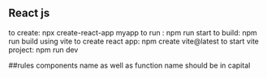 ## React js

to create: npx create-react-app myapp
to run : npm run start
to build: npm run build
using vite to create react app: npm create vite@latest
to start vite project: npm run dev


##rules
components name as well as function name should be in capital

